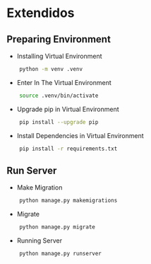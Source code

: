 # Extendidos

## Preparing Environment


* Installing Virtual Environment
```bash
    python -m venv .venv
```

* Enter In The Virtual Environment
```bash
    source .venv/bin/activate
```

* Upgrade pip in Virtual Environment
```bash
    pip install --upgrade pip 
```

* Install Dependencies in Virtual Environment
```bash
    pip install -r requirements.txt
```

## Run Server

* Make Migration
```bash
    python manage.py makemigrations 
```

* Migrate
```bash
    python manage.py migrate 
```

* Running Server
```bash
    python manage.py runserver 
```
